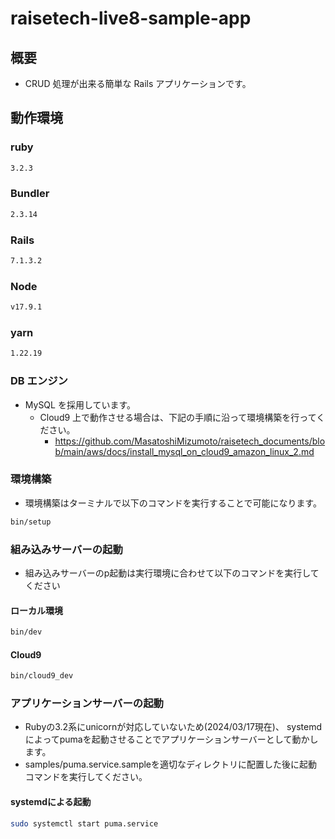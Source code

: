 # raisetech-live8-sample-app

## 概要

- CRUD 処理が出来る簡単な Rails アプリケーションです。

## 動作環境

### ruby

```bash
3.2.3
```

### Bundler

```bash
2.3.14
```

### Rails

```bash
7.1.3.2
```

### Node

```bash
v17.9.1
```

### yarn

```bash
1.22.19
```

### DB エンジン

- MySQL を採用しています。
  - Cloud9 上で動作させる場合は、下記の手順に沿って環境構築を行ってください。
    - https://github.com/MasatoshiMizumoto/raisetech_documents/blob/main/aws/docs/install_mysql_on_cloud9_amazon_linux_2.md

### 環境構築

- 環境構築はターミナルで以下のコマンドを実行することで可能になります。

```bash
bin/setup
```

### 組み込みサーバーの起動

- 組み込みサーバーのp起動は実行環境に合わせて以下のコマンドを実行してください

#### ローカル環境

```bash
bin/dev
```

#### Cloud9

```bash
bin/cloud9_dev
```

### アプリケーションサーバーの起動
- Rubyの3.2系にunicornが対応していないため(2024/03/17現在)、
systemdによってpumaを起動させることでアプリケーションサーバーとして動かします。
- samples/puma.service.sampleを適切なディレクトリに配置した後に起動コマンドを実行してください。
#### systemdによる起動
```bash
sudo systemctl start puma.service
```
